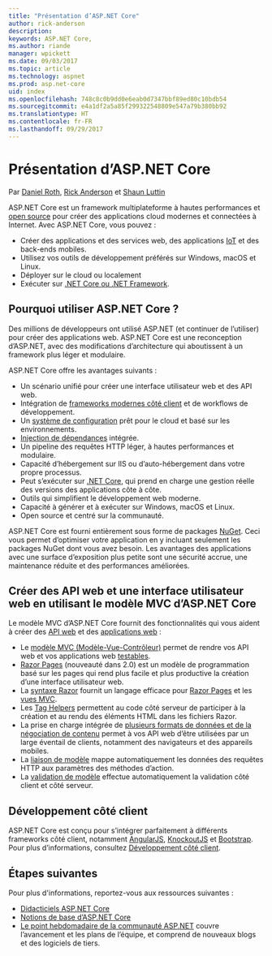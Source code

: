 ```yaml
---
title: "Présentation d’ASP.NET Core"
author: rick-anderson
description: 
keywords: ASP.NET Core,
ms.author: riande
manager: wpickett
ms.date: 09/03/2017
ms.topic: article
ms.technology: aspnet
ms.prod: asp.net-core
uid: index
ms.openlocfilehash: 748c8c0b9dd0e6eab0d7347bbf89ed80c10bdb54
ms.sourcegitcommit: e4a1df2a5a85f299322548809e547a79b380bb92
ms.translationtype: HT
ms.contentlocale: fr-FR
ms.lasthandoff: 09/29/2017
---
```

# <a name="introduction-to-aspnet-core"></a>Présentation d’ASP.NET Core

Par [Daniel Roth](https://github.com/danroth27), [Rick Anderson](https://twitter.com/RickAndMSFT) et [Shaun Luttin](https://twitter.com/dicshaunary)

ASP.NET Core est un framework multiplateforme à hautes performances et [open source](https://github.com/aspnet/home) pour créer des applications cloud modernes et connectées à Internet. Avec ASP.NET Core, vous pouvez :

* Créer des applications et des services web, des applications [IoT](https://www.microsoft.com/en-us/internet-of-things/) et des back-ends mobiles.
* Utilisez vos outils de développement préférés sur Windows, macOS et Linux.
* Déployer sur le cloud ou localement
* Exécuter sur [.NET Core ou .NET Framework](https://docs.microsoft.com/dotnet/articles/standard/choosing-core-framework-server).

## <a name="why-use-aspnet-core"></a>Pourquoi utiliser ASP.NET Core ?

Des millions de développeurs ont utilisé ASP.NET (et continuer de l’utiliser) pour créer des applications web. ASP.NET Core est une reconception d’ASP.NET, avec des modifications d’architecture qui aboutissent à un framework plus léger et modulaire.

ASP.NET Core offre les avantages suivants :

* Un scénario unifié pour créer une interface utilisateur web et des API web.
* Intégration de [frameworks modernes côté client](xref:client-side/index) et de workflows de développement.
* Un [système de configuration](xref:fundamentals/configuration) prêt pour le cloud et basé sur les environnements.
* [Injection de dépendances](xref:fundamentals/dependency-injection) intégrée.
* Un pipeline des requêtes HTTP léger, à hautes performances et modulaire.
* Capacité d’hébergement sur IIS ou d’auto-hébergement dans votre propre processus.
* Peut s’exécuter sur [.NET Core](https://docs.microsoft.com/dotnet/articles/standard/choosing-core-framework-server), qui prend en charge une gestion réelle des versions des applications côte à côte.
* Outils qui simplifient le développement web moderne.
* Capacité à générer et à exécuter sur Windows, macOS et Linux.
* Open source et centré sur la communauté.

ASP.NET Core est fourni entièrement sous forme de packages [NuGet](https://www.nuget.org/). Ceci vous permet d’optimiser votre application en y incluant seulement les packages NuGet dont vous avez besoin. Les avantages des applications avec une surface d’exposition plus petite sont une sécurité accrue, une maintenance réduite et des performances améliorées.

## <a name="build-web-apis-and-web-ui-using-aspnet-core-mvc"></a>Créer des API web et une interface utilisateur web en utilisant le modèle MVC d’ASP.NET Core

Le modèle MVC d’ASP.NET Core fournit des fonctionnalités qui vous aident à créer des [API web](xref:tutorials/index#building-web-apis) et des [applications web](xref:tutorials/index#building-web-applications) :

* Le [modèle MVC (Modèle-Vue-Contrôleur)](xref:mvc/overview) permet de rendre vos API web et vos applications web [testables](testing/index.md).
* [Razor Pages](xref:mvc/razor-pages/index) (nouveauté dans 2.0) est un modèle de programmation basé sur les pages qui rend plus facile et plus productive la création d’une interface utilisateur web.
* La [syntaxe Razor](xref:mvc/views/razor) fournit un langage efficace pour [Razor Pages](xref:mvc/razor-pages/index) et les [vues MVC](xref:mvc/views/overview).
* Les [Tag Helpers](xref:mvc/views/tag-helpers/intro) permettent au code côté serveur de participer à la création et au rendu des éléments HTML dans les fichiers Razor.
* La prise en charge intégrée de [plusieurs formats de données et de la négociation de contenu](mvc/models/formatting.md) permet à vos API web d’être utilisées par un large éventail de clients, notamment des navigateurs et des appareils mobiles.
* La [liaison de modèle](xref:mvc/models/model-binding) mappe automatiquement les données des requêtes HTTP aux paramètres des méthodes d’action.
* La [validation de modèle](xref:mvc/models/validation) effectue automatiquement la validation côté client et côté serveur.

## <a name="client-side-development"></a>Développement côté client

ASP.NET Core est conçu pour s’intégrer parfaitement à différents frameworks côté client, notamment [AngularJS](xref:client-side/angular), [KnockoutJS](xref:client-side/knockout) et [Bootstrap](xref:client-side/bootstrap). Pour plus d’informations, consultez [Développement côté client](client-side/index.md).

## <a name="next-steps"></a>Étapes suivantes

Pour plus d'informations, reportez-vous aux ressources suivantes :

* [Didacticiels ASP.NET Core](xref:tutorials/index)
* [Notions de base d’ASP.NET Core](xref:fundamentals/index)
* [Le point hebdomadaire de la communauté ASP.NET](https://live.asp.net/) couvre l’avancement et les plans de l’équipe, et comprend de nouveaux blogs et des logiciels de tiers.
